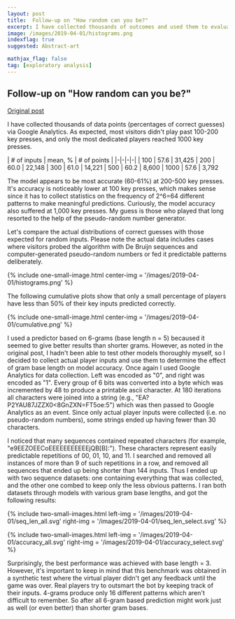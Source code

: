 ```yaml
---
layout: post
title:  Follow-up on "How random can you be?"
excerpt: I have collected thousands of outcomes and used them to evaluate the performance of the guesser.
image: /images/2019-04-01/histograms.png
indexflag: true
suggested: Abstract-art

mathjax_flag: false
tag: [exploratory analysis]
---
```


##  Follow-up on "How random can you be?"

[Original post](https://www.expunctis.com/2019/03/07/Not-so-random.html)

I have collected thousands of data points (percentages of correct guesses) via Google Analytics. As expected, most visitors didn't play past 100-200 key presses, and only the most dedicated players reached 1000 key presses.

| # of inputs | mean, % | # of points |
|-|-|-|-|
| 100  | 57.6 | 31,425
| 200  | 60.0 | 22,148
| 300  | 61.0 | 14,221
| 500  | 60.2 | 8,600
| 1000 | 57.6 | 3,792

The model appears to be most accurate (60-61%) at 200-500 key presses. It's accuracy is noticeably lower at 100 key presses, which makes sense since it has to collect statistics on the frequency of 2^6=64 different patterns to make meaningful predictions. Curiously, the model accuracy also suffered at 1,000 key presses. My guess is those who played that long resorted to the help of the pseudo-random number generator.

Let's compare the actual distributions of correct guesses with those expected for random inputs. Please note the actual data includes cases where visitors probed the algorithm with De Bruijn sequences and computer-generated pseudo-random numbers or fed it predictable patterns deliberately.

{% include one-small-image.html center-img = '/images/2019-04-01/histograms.png' %}

The following cumulative plots show that only a small percentage of players have less than 50% of their key inputs predicted correctly.

{% include one-small-image.html center-img = '/images/2019-04-01/cumulative.png' %}

I used a predictor based on 6-grams (base length n = 5) becaused it seemed to give better results than shorter grams. However, as noted in the original post, I hadn't been able to test other models thoroughly myself, so I decided to collect actual player inputs and use them to determine the effect of gram base length on model accuracy. Once again I used Google Analytics for data collection. Left was encoded as "0", and right was encoded as "1".  Every group of 6 bits was converted into a byte which was incremented by 48 to produce a printable ascii character. At 180 iterations all characters were joined into a string (e.g., "EA?P2YAU87JZZX0<8GnZXN=FT5oe:5") which was then passed to Google Analytics as an event. Since only actual player inputs were collected (i.e. no pseudo-random numbers), some strings ended up having fewer than 30 characters.

I noticed that many sequences contained repeated characters (for example, "e9EEZOEECoEEEEEEEEEEEjQB[B]:"). These characters represent easily predictable repetitions of 00, 01, 10, and 11. I searched and removed all instances of more than 9 of such repetitions in a row, and removed all sequences that ended up being shorter than 144 inputs. Thus I ended up with two sequence datasets: one containing everything that was collected, and the other one combed to keep only the less obvious patterns. I ran both datasets through models with various gram base lengths, and got the following results:

{% include two-small-images.html left-img = '/images/2019-04-01/seq_len_all.svg' right-img = '/images/2019-04-01/seq_len_select.svg' %}

{% include two-small-images.html left-img = '/images/2019-04-01/accuracy_all.svg' right-img = '/images/2019-04-01/accuracy_select.svg' %}

Surprisingly, the best performance was achieved with base length = 3. However, it's important to keep in mind that this benchmark was obtained in a synthetic test where the virtual player didn't get any feedback until the game was over. Real players try to outsmart the bot by keeping track of their inputs. 4-grams produce only 16 different patterns which aren't difficult to remember. So after all 6-gram based prediction might work just as well (or even better) than shorter gram bases.